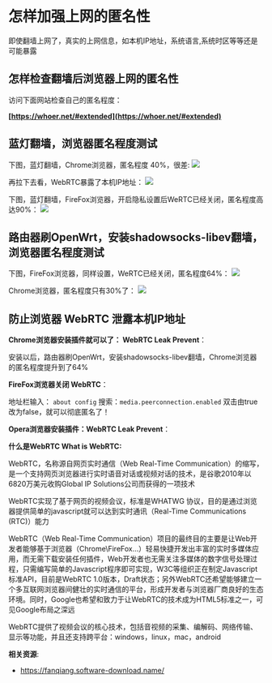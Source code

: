 怎样加强上网的匿名性
================

即使翻墙上网了，真实的上网信息，如本机IP地址，系统语言,系统时区等等还是可能暴露

怎样检查翻墙后浏览器上网的匿名性
--------

访问下面网站检查自己的匿名程度：

**[https://whoer.net/#extended](https://whoer.net/#extended)**

蓝灯翻墙，浏览器匿名程度测试
--------

下图，蓝灯翻墙，Chrome浏览器，匿名程度 40%，很差:
![](images/5.2.niming-chrome-lantern.png)

再拉下去看，WebRTC暴露了本机IP地址：
![](images/5.2.niming-chrome-lantern-webrtc.png)

下图，蓝灯翻墙，FireFox浏览器，开启隐私设置后WeRTC已经关闭，匿名程度高达90%：
![](images/5.2.niming-firefox-lantern.png)

路由器刷OpenWrt，安装shadowsocks-libev翻墙，浏览器匿名程度测试
--------

下图，FireFox浏览器，同样设置，WeRTC已经关闭，匿名程度64%：
![](images/5.2.niming-firefox-openwrt-shadowsocks.png)

Chrome浏览器，匿名程度只有30%了：
![](images/5.2.niming-chrome-openwrt-shadowsocks.png)

防止浏览器 WebRTC 泄露本机IP地址
--------

**Chrome浏览器安装插件就可以了： WebRTC Leak Prevent**：

安装以后，路由器刷OpenWrt，安装shadowsocks-libev翻墙，Chrome浏览器的匿名程度提升到了64%

**FireFox浏览器关闭 WebRTC**：

地址栏输入： `about config`
搜索：`media.peerconnection.enabled` 双击由true改为false，就可以彻底匿名了！

**Opera浏览器安装插件：WebRTC Leak Prevent**：

**什么是WebRTC What is WebRTC:**

WebRTC，名称源自网页实时通信（Web Real-Time Communication）的缩写，是一个支持网页浏览器进行实时语音对话或视频对话的技术，是谷歌2010年以6820万美元收购Global IP Solutions公司而获得的一项技术

WebRTC实现了基于网页的视频会议，标准是WHATWG 协议，目的是通过浏览器提供简单的javascript就可以达到实时通讯（Real-Time Communications (RTC)）能力

WebRTC（Web Real-Time Communication）项目的最终目的主要是让Web开发者能够基于浏览器（Chrome\FireFox\...）轻易快捷开发出丰富的实时多媒体应用，而无需下载安装任何插件，Web开发者也无需关注多媒体的数字信号处理过程，只需编写简单的Javascript程序即可实现，W3C等组织正在制定Javascript 标准API，目前是WebRTC 1.0版本，Draft状态；另外WebRTC还希望能够建立一个多互联网浏览器间健壮的实时通信的平台，形成开发者与浏览器厂商良好的生态环境。同时，Google也希望和致力于让WebRTC的技术成为HTML5标准之一，可见Google布局之深远

WebRTC提供了视频会议的核心技术，包括音视频的采集、编解码、网络传输、显示等功能，并且还支持跨平台：windows，linux，mac，android

**相关资源**:

- <https://fanqiang.software-download.name/>